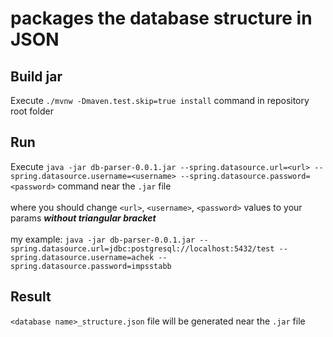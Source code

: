 #  packages the database structure in JSON

## Build jar
Execute `./mvnw -Dmaven.test.skip=true install` command in repository root folder

## Run
Execute `java -jar db-parser-0.0.1.jar --spring.datasource.url=<url> --spring.datasource.username=<username> --spring.datasource.password=<password>` command near the `.jar` file
<br /><br />where you should change `<url>`, `<username>`, `<password>` values to your params ***without triangular bracket***
<br /><br />my example: `java -jar db-parser-0.0.1.jar --spring.datasource.url=jdbc:postgresql://localhost:5432/test --spring.datasource.username=achek --spring.datasource.password=impsstabb`

## Result
`<database name>_structure.json` file will be generated near the `.jar` file
